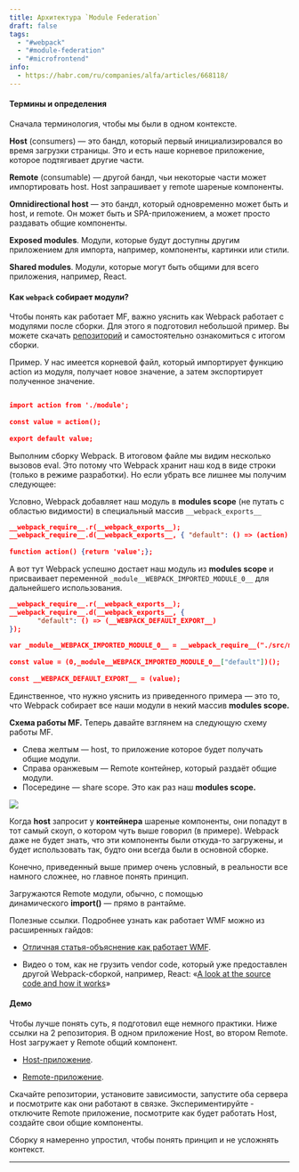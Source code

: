 ```yaml
---
title: Архитектура `Module Federation`
draft: false
tags:
  - "#webpack"
  - "#module-federation"
  - "#microfrontend"
info:
  - https://habr.com/ru/companies/alfa/articles/668118/
---
```

#### Термины и определения

Сначала терминология, чтобы мы были в одном контексте.

**Host** (consumers) — это бандл, который первый инициализировался во время загрузки страницы. Это и есть наше корневое приложение, которое подтягивает другие части. 

**Remote** (consumable) — другой бандл, чьи некоторые части может импортировать host. Host запрашивает у remote шареные компоненты.

**Omnidirectional host** — это бандл, который одновременно может быть и host, и remote. Он может быть и SPA-приложением, а может просто раздавать общие компоненты.

**Exposed modules**. Модули, которые будут доступны другим приложением для импорта, например, компоненты, картинки или стили.

**Shared modules**. Модули, которые могут быть общими для всего приложения, например, React.

#### Как `webpack` собирает модули?

Чтобы понять как работает MF, важно уяснить как Webpack работает с модулями после сборки. Для этого я подготовил небольшой пример. Вы можете скачать [репозиторий](https://github.com/Hydrock/webpack-module-example) и самостоятельно ознакомиться с итогом сборки.

Пример. У нас имеется корневой файл, который импортирует функцию action из модуля, получает новое значение, а затем экспортирует полученное значение.

```json

import action from './module';
 
const value = action();
 
export default value;
```

Выполним сборку Webpack. В итоговом файле мы видим несколько вызовов eval. Это потому что Webpack хранит наш код в виде строки (только в режиме разработки). Но если убрать все лишнее мы получим следующее:

Условно, Webpack добавляет наш модуль в **modules scope** (не путать с областью видимости) в специальный массив `__webpack_exports__`

```json
__webpack_require__.r(__webpack_exports__);
__webpack_require__.d(__webpack_exports__, { "default": () => (action) });
 
function action() {return 'value';};
```

А вот тут Webpack успешно достает наш модуль из **modules scope** и присваивает переменной `_module__WEBPACK_IMPORTED_MODULE_0__` для дальнейшего использования.

```json
__webpack_require__.r(__webpack_exports__);
__webpack_require__.d(__webpack_exports__, {
       "default": () => (__WEBPACK_DEFAULT_EXPORT__)
});
 
var _module__WEBPACK_IMPORTED_MODULE_0__ = __webpack_require__("./src/module.js\");
         
const value = (0,_module__WEBPACK_IMPORTED_MODULE_0__["default"])();
         
const __WEBPACK_DEFAULT_EXPORT__ = (value);
```

Единственное, что нужно уяснить из приведенного примера — это то, что Webpack собирает все наши модули в некий массив **modules scope.**

**Схема работы MF.** Теперь давайте взглянем на следующую схему работы MF. 

- Слева желтым — host, то приложение которое будет получать общие модули.
- Справа оранжевым — Remote контейнер, который раздаёт общие модули.
- Посередине — share scope. Это как раз наш **modules scope.**

![](https://habrastorage.org/r/w1560/getpro/habr/upload_files/12d/080/69a/12d08069af8c4afe3a85d28fa210226a.png)

Когда **host** запросит у **контейнера** шареные компоненты, они попадут в тот самый скоуп, о котором чуть выше говорил (в примере). Webpack даже не будет знать, что эти компоненты были откуда-то загружены, и будет использовать так, будто они всегда были в основной сборке.

Конечно, приведенный выше пример очень условный, в реальности все намного сложнее, но главное понять принцип.

Загружаются Remote модули, обычно, с помощью динамического **import()** — прямо в рантайме.

Полезные ссылки. Подробнее узнать как работает WMF можно из расширенных гайдов:

- [Отличная статья-объяснение как работает WMF](https://github.com/sokra/slides/blob/master/content/ModuleFederationWebpack5.md).
    
- Видео о том, как не грузить vendor code, который уже предоставлен другой Webpack-сборкой, например, React: «[A look at the source code and how it works](https://youtu.be/HDRIvks0yyk)»

#### Демо

Чтобы лучше понять суть, я подготовил еще немного практики. Ниже ссылки на 2 репозитория. В одном приложение Host, во втором Remote. Host загружает у Remote общий компонент.

- [Host-приложение](https://github.com/Hydrock/wmf-host).

- [Remote-приложение](https://github.com/Hydrock/wmf-remote).

Скачайте репозитории, установите зависимости, запустите оба сервера и посмотрите как они работают в связке. Экспериментируйте - отключите Remote приложение, посмотрите как будет работать Host, создайте свои общие компоненты.

Сборку я намеренно упростил, чтобы понять принцип и не усложнять контекст. 


____


